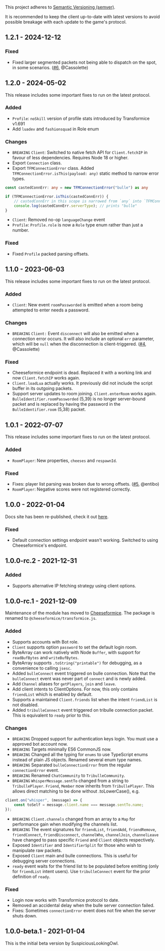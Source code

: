 This project adheres to [Semantic Versioning (semver)](https://semver.org/spec/v2.0.0.html).

It is recommended to keep the client up-to-date with latest versions to avoid possible breakage with each update to the game's protocol.

<!--
## 1.2.2-beta.1 - Unreleased

-->

## 1.2.1 - 2024-12-12

### Fixed
- Fixed larger segmented packets not being able to dispatch on the spot, in some scenarios. ([#6](https://github.com/cheeseformice/transformice.js/issues/6), @Cassolette)

## 1.2.0 - 2024-05-02

This release includes some important fixes to run on the latest protocol.

### Added
- `Profile`: `noSkill` version of profile stats introduced by Transformice v1.691
- Add `luadev` and `fashionsquad` in Role enum

### Changes
- `BREAKING` `Client`: Switched to native fetch API for `Client.fetchIP` in favour of less dependencies. Requires Node 18 or higher. 
- Export `Connection` class.
- Export `TFMConnectionError` class. Added `TFMConnectionError.isThis(payload: any)` static method to narrow error types.
```ts
const castedConnErr: any = new TFMConnectionError("bulle") as any

if (TFMConnectionError.isThis(castedConnErr)) {
	// castedConnErr in this scope is narrowed from `any` into `TFMConnectionError`
	console.log(castedConnErr.serverType); // prints "bulle"
}
```
- `Client`: Removed no-op `languageChange` event
- `Profile`: `Profile.role` is now a `Role` type enum rather than just a number.

### Fixed
- Fixed `Profile` packed parsing offsets.

## 1.1.0 - 2023-06-03
This release includes some important fixes to run on the latest protocol.

### Added
- `Client`: New event `roomPassworded` is emitted when a room being attempted to enter needs a password.

### Changes
- `BREAKING` `Client:` Event `disconnect` will also be emitted when a connection error occurs. It will also include an optional `err` parameter, which will be `null` when the disconnection is client-triggered. ([#4](https://github.com/cheeseformice/transformice.js/issues/4), @Cassolette)

### Fixed
- Cheeseformice endpoint is dead. Replaced it with a working link and now `Client.fetchIP` works again. 
- `Client.loadLua` actually works. It previously did not include the script buffer in its outgoing packets.
- Support server updates to room joining. `Client.enterRoom` works again. `BulleIdentifier.roomPassworded` (5,39) is no longer server-bound packet and is replaced by having the password in the `BulleIdentifier.room` (5,38) packet.

## 1.0.1 - 2022-07-07
This release includes some important fixes to run on the latest protocol.

### Added
- `RoomPlayer`: New properties, `cheeses` and `respawnId`.

### Fixed
- Fixes: player list parsing was broken due to wrong offsets. ([#5](https://github.com/cheeseformice/transformice.js/pull/5), @entibo)
- `RoomPlayer`: Negative scores were not registered correctly.

## 1.0.0 - 2022-01-04
Docs site has been re-published, check it out [here](https://cheeseformice.github.io/transformice.js/).

### Fixed
- Default connection settings endpoint wasn't working. Switched to using Cheeseformice's endpoint.

## 1.0.0-rc.2 - 2021-12-31
### Added
- Supports alternative IP fetching strategy using client options.

## 1.0.0-rc.1 - 2021-12-09
Maintenance of the module has moved to [Cheeseformice](https://github.com/cheeseformice/transformice.js). The package is renamed to `@cheeseformice/transformice.js`.

### Added
- Supports accounts with Bot role.
- `Client` supports option `password` to set the default login room.
- ByteArray can work natively with Node `Buffer`, with support for `readBufBytes` and `writeBufBytes`.
- ByteArray supports `.toString("printable")` for debugging, as a convenience to calling `jsesc`.
- Added `bulleConnect` event triggered on bulle connection. Note that the `bulleConnect` event was never part of `connect` and is newly added.
- Add `Channel` aliases for `getPlayers`, `join` and `leave`.
- Add client intents to ClientOptions. For now, this only contains `friendList` which is enabled by default.
- Supports a maintained `Client.friends` list when the intent `friendList` is not disabled.
- Added `tribulleConnect` event triggered on tribulle connection packet. This is equivalent to `ready` prior to this.

### Changes
- `BREAKING` Dropped support for authentication keys login. You must use a approved bot account now.
- `BREAKING` Targets minimally ES6 CommonJS now.
- `BREAKING` Changed all the typing for `enums` to use TypeScript enums instead of plain JS objects. Renamed several enum type names.
- `BREAKING` Separated `bulleConnectionError` from the regular `connectionError` event.
- `BREAKING` Renamed `ChatCommunity` to `TribulleCommunity`.
- `BREAKING` `WhisperMessage.sentTo` changed from a string to `TribullePlayer`. `Friend`, `Member` now inherits from `TribullePlayer`. This allows direct matching to be done without .toLowerCase(), e.g.
```js
client.on("whisper", (message) => {
    const toSelf = message.client.name === message.sentTo.name;
});
```
- `BREAKING` `Client.channels` changed from an array to a `Map` for performance gain when modifying the channels list.
- `BREAKING` The event signatures for `friendList`, `friendAdd`, `friendRemove`, `friendConnect`, `friendDisconnect`, `channelWho`, `channelJoin`, `channelLeave` have changed to pass specific `Friend` and `Client` objects respectively.
- Exposed `Identifier` and `IdentifierSplit` for those who wish to manipulate raw packets.
- Exposed `Client` main and bulle connections. This is useful for debugging server connections.
- `ready` event waits for the friend list to be populated before emitting (only for `friendList` intent users). Use `tribulleConnect` event for the prior definition of `ready`.

### Fixed
- Login now works with Transformice protocol to date.
- Removed an accidental delay when the bulle server connection failed.
- Fixes: Sometimes `connectionError` event does not fire when the server shuts down.

## 1.0.0-beta.1 - 2021-01-04
This is the initial beta version by SuspiciousLookingOwl.
